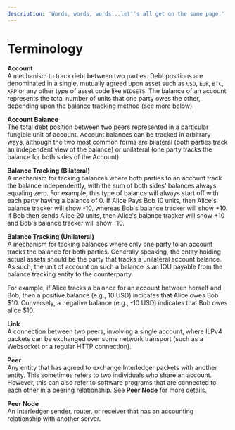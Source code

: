 ```yaml
---
description: 'Words, words, words...let''s all get on the same page.'
---
```


# Terminology

**Account**  
A mechanism to track debt between two parties. Debt positions are denominated in a single, mutually agreed upon asset such as `USD`, `EUR`, `BTC`, `XRP` or any other type of asset code like `WIDGETS`. The balance of an account represents the total number of units that one party owes the other, depending upon the balance tracking method \(see more below\).

**Account Balance**  
The total debt position between two peers represented in a particular fungible unit of account. Account balances can be tracked in arbitrary ways, although the two most common forms are bilateral \(both parties track an independent view of the balance\) or unilateral \(one party tracks the balance for both sides of the Account\).

**Balance Tracking \(Bilateral\)**  
A mechanism for tacking balances where both parties to an account track the balance independently, with the sum of both sides' balances always equaling zero. For example, this type of balance will always start off with each party having a balance of 0. If Alice Pays Bob 10 units, then Alice's balance tracker will show -10, whereas Bob's balance tracker will show +10.  If Bob then sends Alice 20 units, then Alice's balance tracker will show +10 and Bob's balance tracker will show -10.

**Balance Tracking \(Unilateral\)**  
A mechanism for tacking balances where only one party to an account tracks the balance for both parties. Generally speaking, the entity holding actual assets should be the party that tracks a unilateral account balance. As such, the unit of account on such a balance is an IOU payable from the balance tracking entity to the counterparty.

For example, if Alice tracks a balance for an account between herself and Bob, then a positive balance \(e.g., 10 USD\) indicates that Alice owes Bob $10. Conversely, a negative balance \(e.g., -10 USD\) indicates that Bob owes alice $10.

**Link**  
A connection between two peers, involving a single account, where ILPv4 packets can be exchanged over some network transport \(such as a Websocket or a regular HTTP connection\).

**Peer**  
Any entity that has agreed to exchange Interledger packets with another entity. This sometimes refers to two individuals who share an account. However, this can also refer to software programs that are connected to each other in a peering relationship. See **Peer Node** for more details.

**Peer Node**  
An Interledger sender, router, or receiver that has an accounting relationship with another server.

